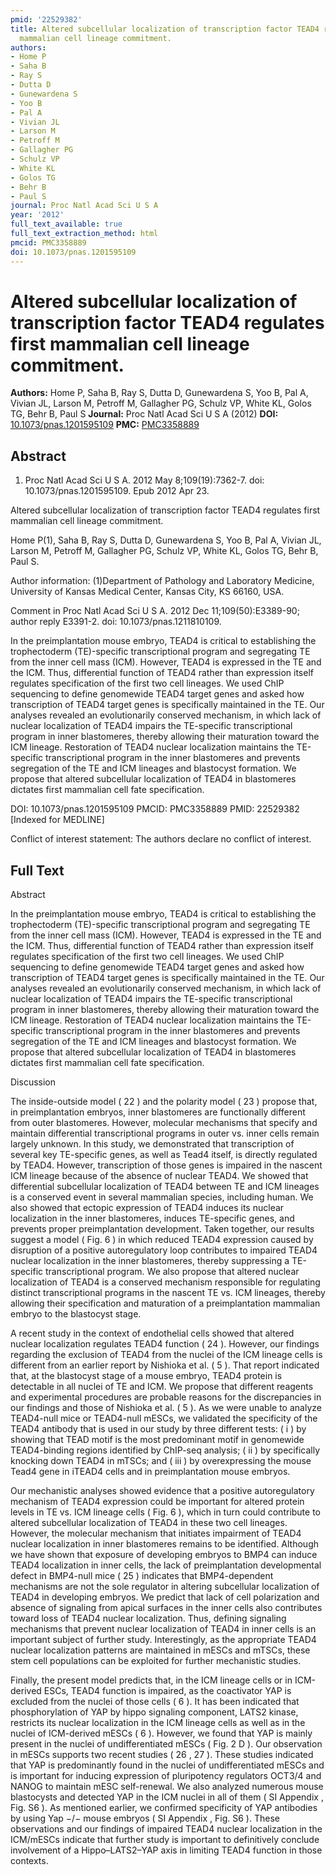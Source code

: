 ```yaml
---
pmid: '22529382'
title: Altered subcellular localization of transcription factor TEAD4 regulates first
  mammalian cell lineage commitment.
authors:
- Home P
- Saha B
- Ray S
- Dutta D
- Gunewardena S
- Yoo B
- Pal A
- Vivian JL
- Larson M
- Petroff M
- Gallagher PG
- Schulz VP
- White KL
- Golos TG
- Behr B
- Paul S
journal: Proc Natl Acad Sci U S A
year: '2012'
full_text_available: true
full_text_extraction_method: html
pmcid: PMC3358889
doi: 10.1073/pnas.1201595109
---
```


# Altered subcellular localization of transcription factor TEAD4 regulates first mammalian cell lineage commitment.
**Authors:** Home P, Saha B, Ray S, Dutta D, Gunewardena S, Yoo B, Pal A, Vivian JL, Larson M, Petroff M, Gallagher PG, Schulz VP, White KL, Golos TG, Behr B, Paul S
**Journal:** Proc Natl Acad Sci U S A (2012)
**DOI:** [10.1073/pnas.1201595109](https://doi.org/10.1073/pnas.1201595109)
**PMC:** [PMC3358889](https://www.ncbi.nlm.nih.gov/pmc/articles/PMC3358889/)

## Abstract

1. Proc Natl Acad Sci U S A. 2012 May 8;109(19):7362-7. doi: 
10.1073/pnas.1201595109. Epub 2012 Apr 23.

Altered subcellular localization of transcription factor TEAD4 regulates first 
mammalian cell lineage commitment.

Home P(1), Saha B, Ray S, Dutta D, Gunewardena S, Yoo B, Pal A, Vivian JL, 
Larson M, Petroff M, Gallagher PG, Schulz VP, White KL, Golos TG, Behr B, Paul 
S.

Author information:
(1)Department of Pathology and Laboratory Medicine, University of Kansas Medical 
Center, Kansas City, KS 66160, USA.

Comment in
    Proc Natl Acad Sci U S A. 2012 Dec 11;109(50):E3389-90; author reply 
E3391-2. doi: 10.1073/pnas.1211810109.

In the preimplantation mouse embryo, TEAD4 is critical to establishing the 
trophectoderm (TE)-specific transcriptional program and segregating TE from the 
inner cell mass (ICM). However, TEAD4 is expressed in the TE and the ICM. Thus, 
differential function of TEAD4 rather than expression itself regulates 
specification of the first two cell lineages. We used ChIP sequencing to define 
genomewide TEAD4 target genes and asked how transcription of TEAD4 target genes 
is specifically maintained in the TE. Our analyses revealed an evolutionarily 
conserved mechanism, in which lack of nuclear localization of TEAD4 impairs the 
TE-specific transcriptional program in inner blastomeres, thereby allowing their 
maturation toward the ICM lineage. Restoration of TEAD4 nuclear localization 
maintains the TE-specific transcriptional program in the inner blastomeres and 
prevents segregation of the TE and ICM lineages and blastocyst formation. We 
propose that altered subcellular localization of TEAD4 in blastomeres dictates 
first mammalian cell fate specification.

DOI: 10.1073/pnas.1201595109
PMCID: PMC3358889
PMID: 22529382 [Indexed for MEDLINE]

Conflict of interest statement: The authors declare no conflict of interest.

## Full Text

Abstract

In the preimplantation mouse embryo, TEAD4 is critical to establishing the trophectoderm (TE)-specific transcriptional program and segregating TE from the inner cell mass (ICM). However, TEAD4 is expressed in the TE and the ICM. Thus, differential function of TEAD4 rather than expression itself regulates specification of the first two cell lineages. We used ChIP sequencing to define genomewide TEAD4 target genes and asked how transcription of TEAD4 target genes is specifically maintained in the TE. Our analyses revealed an evolutionarily conserved mechanism, in which lack of nuclear localization of TEAD4 impairs the TE-specific transcriptional program in inner blastomeres, thereby allowing their maturation toward the ICM lineage. Restoration of TEAD4 nuclear localization maintains the TE-specific transcriptional program in the inner blastomeres and prevents segregation of the TE and ICM lineages and blastocyst formation. We propose that altered subcellular localization of TEAD4 in blastomeres dictates first mammalian cell fate specification.

Discussion

The inside-outside model ( 22 ) and the polarity model ( 23 ) propose that, in preimplantation embryos, inner blastomeres are functionally different from outer blastomeres. However, molecular mechanisms that specify and maintain differential transcriptional programs in outer vs. inner cells remain largely unknown. In this study, we demonstrated that transcription of several key TE-specific genes, as well as Tead4 itself, is directly regulated by TEAD4. However, transcription of those genes is impaired in the nascent ICM lineage because of the absence of nuclear TEAD4. We showed that differential subcellular localization of TEAD4 between TE and ICM lineages is a conserved event in several mammalian species, including human. We also showed that ectopic expression of TEAD4 induces its nuclear localization in the inner blastomeres, induces TE-specific genes, and prevents proper preimplantation development. Taken together, our results suggest a model ( Fig. 6 ) in which reduced TEAD4 expression caused by disruption of a positive autoregulatory loop contributes to impaired TEAD4 nuclear localization in the inner blastomeres, thereby suppressing a TE-specific transcriptional program. We also propose that altered nuclear localization of TEAD4 is a conserved mechanism responsible for regulating distinct transcriptional programs in the nascent TE vs. ICM lineages, thereby allowing their specification and maturation of a preimplantation mammalian embryo to the blastocyst stage.

A recent study in the context of endothelial cells showed that altered nuclear localization regulates TEAD4 function ( 24 ). However, our findings regarding the exclusion of TEAD4 from the nuclei of the ICM lineage cells is different from an earlier report by Nishioka et al. ( 5 ). That report indicated that, at the blastocyst stage of a mouse embryo, TEAD4 protein is detectable in all nuclei of TE and ICM. We propose that different reagents and experimental procedures are probable reasons for the discrepancies in our findings and those of Nishioka et al. ( 5 ). As we were unable to analyze TEAD4-null mice or TEAD4-null mESCs, we validated the specificity of the TEAD4 antibody that is used in our study by three different tests: ( i ) by showing that TEAD motif is the most predominant motif in genomewide TEAD4-binding regions identified by ChIP-seq analysis; ( ii ) by specifically knocking down TEAD4 in mTSCs; and ( iii ) by overexpressing the mouse Tead4 gene in iTEAD4 cells and in preimplantation mouse embryos.

Our mechanistic analyses showed evidence that a positive autoregulatory mechanism of TEAD4 expression could be important for altered protein levels in TE vs. ICM lineage cells ( Fig. 6 ), which in turn could contribute to altered subcellular localization of TEAD4 in these two cell lineages. However, the molecular mechanism that initiates impairment of TEAD4 nuclear localization in inner blastomeres remains to be identified. Although we have shown that exposure of developing embryos to BMP4 can induce TEAD4 localization in inner cells, the lack of preimplantation developmental defect in BMP4-null mice ( 25 ) indicates that BMP4-dependent mechanisms are not the sole regulator in altering subcellular localization of TEAD4 in developing embryos. We predict that lack of cell polarization and absence of signaling from apical surfaces in the inner cells also contributes toward loss of TEAD4 nuclear localization. Thus, defining signaling mechanisms that prevent nuclear localization of TEAD4 in inner cells is an important subject of further study. Interestingly, as the appropriate TEAD4 nuclear localization patterns are maintained in mESCs and mTSCs, these stem cell populations can be exploited for further mechanistic studies.

Finally, the present model predicts that, in the ICM lineage cells or in ICM-derived ESCs, TEAD4 function is impaired, as the coactivator YAP is excluded from the nuclei of those cells ( 6 ). It has been indicated that phosphorylation of YAP by hippo signaling component, LATS2 kinase, restricts its nuclear localization in the ICM lineage cells as well as in the nuclei of ICM-derived mESCs ( 6 ). However, we found that YAP is mainly present in the nuclei of undifferentiated mESCs ( Fig. 2 D ). Our observation in mESCs supports two recent studies ( 26 , 27 ). These studies indicated that YAP is predominantly found in the nuclei of undifferentiated mESCs and is important for inducing expression of pluripotency regulators OCT3/4 and NANOG to maintain mESC self-renewal. We also analyzed numerous mouse blastocysts and detected YAP in the ICM nuclei in all of them ( SI Appendix , Fig. S6 ). As mentioned earlier, we confirmed specificity of YAP antibodies by using Yap −/− mouse embryos ( SI Appendix , Fig. S6 ). These observations and our findings of impaired TEAD4 nuclear localization in the ICM/mESCs indicate that further study is important to definitively conclude involvement of a Hippo–LATS2–YAP axis in limiting TEAD4 function in those contexts.
